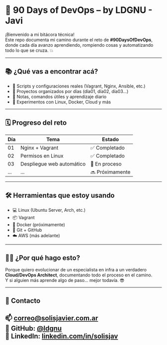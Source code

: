 # 🚀 90 Days of DevOps – by LDGNU - Javi

¡Bienvenido a mi bitácora técnica!  
Este repo documenta mi camino durante el reto de **#90DaysOfDevOps**, donde cada día avanzo aprendiendo, rompiendo cosas y automatizando todo lo que se cruza. 💥

---

## 📚 ¿Qué vas a encontrar acá?

- 🔧 Scripts y configuraciones reales (Vagrant, Nginx, Ansible, etc.)
- 📂 Proyectos organizados por días (día01, día02, día03…)
- 🧠 Notas, comandos útiles y aprendizaje diario
- 🐧 Experimentos con Linux, Docker, Cloud y más

---

## 🗓️ Progreso del reto

| Día | Tema                      | Estado    |
|-----|---------------------------|-----------|
| 01  | Nginx + Vagrant           | ✅ Completado |
| 02  | Permisos en Linux         | ✅ Completado |
| 03  | Despliegue web automático | 🚧 En proceso |
| ... | ...                       | 🔜 Próximamente |

---

## 🛠️ Herramientas que estoy usando

- 💻 Linux (Ubuntu Server, Arch, etc.)
- 📦 Vagrant
- 🐳 Docker (próximamente)
- 🔐 Git + GitHub
- ☁️ AWS (más adelante)

---

## 🙋‍♂️ ¿Por qué hago esto?

Porque quiero evolucionar de un especialista en infra a un verdadero **Cloud/DevOps Architect**, documentando todo el proceso en el camino.  
Y si alguien más aprende algo de paso... mejor todavía. 😎

---

## 💬 Contacto

📫 [correo@solisjavier.com.ar](mailto:correo@solisjavier.com.ar)  
🐙 GitHub: [@ldgnu](https://github.com/ldgnu)  
🔗 LinkedIn: [linkedin.com/in/solisjav](https://linkedin.com/in/solisjav)
---
